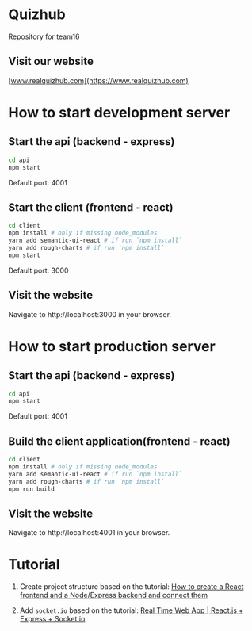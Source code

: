 # Quizhub
Repository for team16

## Visit our website

[www.realquizhub.com](https://www.realquizhub.com)


# How to start development server

## Start the api (backend - express)
```bash
cd api
npm start
```

Default port: 4001

## Start the client (frontend - react)
```bash
cd client
npm install # only if missing node_modules
yarn add semantic-ui-react # if run `npm install`
yarn add rough-charts # if run `npm install`
npm start
```
Default port: 3000

## Visit the website

Navigate to http://localhost:3000 in your browser.



# How to start production server

## Start the api (backend - express)
```bash
cd api
npm start
```

Default port: 4001

## Build the client application(frontend - react)
```bash
cd client
npm install # only if missing node_modules
yarn add semantic-ui-react # if run `npm install`
yarn add rough-charts # if run `npm install`
npm run build
```

## Visit the website

Navigate to http://localhost:4001 in your browser.


# Tutorial

1. Create project structure based on the tutorial: [How to create a React frontend and a Node/Express backend and connect them](https://www.freecodecamp.org/news/create-a-react-frontend-a-node-express-backend-and-connect-them-together-c5798926047c/)

2. Add `socket.io` based on the tutorial: [Real Time Web App | React.js + Express + Socket.io](https://codeburst.io/isomorphic-web-app-react-js-express-socket-io-e2f03a469cd3)

